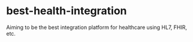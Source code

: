 # best-health-integration

Aiming to be the best integration platform for healthcare using HL7, FHIR, etc.
